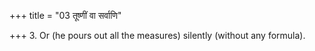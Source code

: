 +++
title = "03 तूष्णीं वा सर्वाणि"

+++
3. Or (he pours out all the measures) silently (without any formula).

